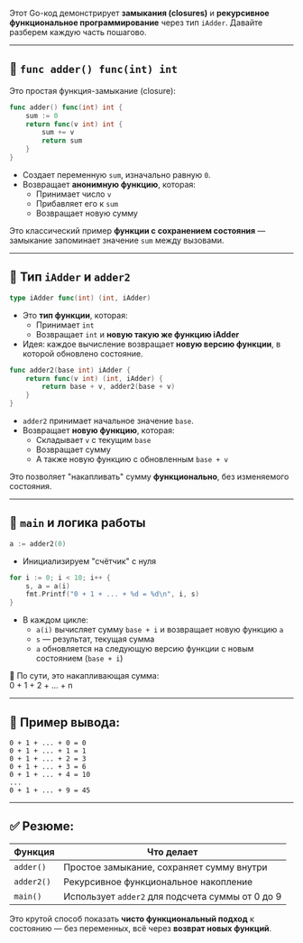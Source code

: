 Этот Go-код демонстрирует **замыкания (closures)** и **рекурсивное функциональное программирование** через тип `iAdder`. Давайте разберем каждую часть пошагово.

---

## 🔹 `func adder() func(int) int`

Это простая функция-замыкание (closure):

```go
func adder() func(int) int {
	sum := 0
	return func(v int) int {
		sum += v
		return sum
	}
}
```

- Создает переменную `sum`, изначально равную `0`.
- Возвращает **анонимную функцию**, которая:
  - Принимает число `v`
  - Прибавляет его к `sum`
  - Возвращает новую сумму

Это классический пример **функции с сохранением состояния** — замыкание запоминает значение `sum` между вызовами.

---

## 🔹 Тип `iAdder` и `adder2`

```go
type iAdder func(int) (int, iAdder)
```

- Это **тип функции**, которая:
  - Принимает `int`
  - Возвращает `int` и **новую такую же функцию iAdder**
- Идея: каждое вычисление возвращает **новую версию функции**, в которой обновлено состояние.

```go
func adder2(base int) iAdder {
	return func(v int) (int, iAdder) {
		return base + v, adder2(base + v)
	}
}
```

- `adder2` принимает начальное значение `base`.
- Возвращает **новую функцию**, которая:
  - Складывает `v` с текущим `base`
  - Возвращает сумму
  - А также новую функцию с обновленным `base + v`

Это позволяет "накапливать" сумму **функционально**, без изменяемого состояния.

---

## 🔹 `main` и логика работы

```go
a := adder2(0)
```

- Инициализируем "счётчик" с нуля

```go
for i := 0; i < 10; i++ {
	s, a = a(i)
	fmt.Printf("0 + 1 + ... + %d = %d\n", i, s)
}
```

- В каждом цикле:
  - `a(i)` вычисляет сумму `base + i` и возвращает новую функцию `a`
  - `s` — результат, текущая сумма
  - `a` обновляется на следующую версию функции с новым состоянием (`base + i`)

📌 По сути, это накапливающая сумма:  
0 + 1 + 2 + ... + n

---

## 🧠 Пример вывода:

```
0 + 1 + ... + 0 = 0
0 + 1 + ... + 1 = 1
0 + 1 + ... + 2 = 3
0 + 1 + ... + 3 = 6
0 + 1 + ... + 4 = 10
...
0 + 1 + ... + 9 = 45
```

---

## ✅ Резюме:

| Функция      | Что делает                                    |
|--------------|-----------------------------------------------|
| `adder()`    | Простое замыкание, сохраняет сумму внутри     |
| `adder2()`   | Рекурсивное функциональное накопление         |
| `main()`     | Использует `adder2` для подсчета суммы от 0 до 9 |

Это крутой способ показать **чисто функциональный подход** к состоянию — без переменных, всё через **возврат новых функций**.